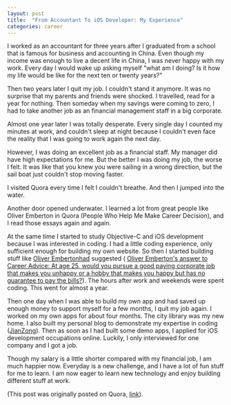 ```yaml
---
layout: post
title:  "From Accountant To iOS Developer: My Experience"
categories: career
---
```


I worked as an accountant for three years after I graduated from a school that is famous for business and accounting in China. Even though my income was enough to live a decent life in China, I was never happy with my work. Every day I would wake up asking myself "what am I doing? Is it how my life would be like for the next ten or twenty years?"

Then two years later I quit my job. I couldn't stand it anymore. It was no surprise that my parents and friends were shocked. I travelled, read for a year for nothing. Then someday when my savings were coming to zero, I had to take another job as an financial management staff in a big corporate.

Almost one year later I was totally desperate. Every single day I counted my minutes at work, and couldn't sleep at night because I couldn't even face the reality that I was going to work again the next day.

However, I was doing an excellent job as a financial staff. My manager did have high expectations for me. But the better I was doing my job, the worse I felt. It was like that you knew you were sailing in a wrong direction, but the sail boat just couldn't stop moving faster.

I visited Quora every time I felt I couldn't breathe. And then I jumped into the water.

Another door opened underwater. I learned a lot from great people like Oliver Emberton in Quora (People Who Help Me Make Career Decision), and I read those essays again and again.

At the same time I started to study Objective-C and iOS development because I was interested in coding. I had a little coding experience, only sufficient enough for building my own website. So then I started building stuff like [Oliver Embertonhad](https://www.quora.com/Oliver-Emberton) suggested ( [Oliver Emberton's answer to Career Advice: At age 25, would you pursue a good paying corporate job that makes you unhappy or a hobby that makes you happy but has no guarantee to pay the bills?](https://www.quora.com/Career-Advice/At-age-25-would-you-pursue-a-good-paying-corporate-job-that-makes-you-unhappy-or-a-hobby-that-makes-you-happy-but-has-no-guarantee-to-pay-the-bills/answer/Oliver-Emberton)). The hours after work and weekends were spent coding. This went for almost a year.

Then one day when I was able to build my own app and had saved up enough money to support myself for a few months, I quit my job again. I worked on my own apps for about four months. The city library was my new home. I also built my personal blog to demonstrate my expertise in coding ([JianZong](http://www.haojianzong.com)). Then as soon as I had built some demo apps, I applied for iOS development occupations online. Luckily, I only interviewed for one company and I got a job.

Though my salary is a little shorter compared with my financial job, I am much happier now. Everyday is a new challenge, and I have a lot of fun stuff for me to learn. I am now eager to learn new technology and enjoy building different stuff at work.

(This post was originally posted on Quora,
[link](http://www.quora.com/What-was-the-best-part-of-2013-in-your-opinion)).
